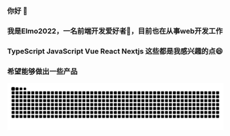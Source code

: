 ### 你好 👋
### 我是Elmo2022，一名前端开发爱好者🌱，目前也在从事web开发工作
###  TypeScript  JavaScript  Vue  React  Nextjs  这些都是我感兴趣的点😄
### 希望能够做出一些产品

<!-- [![Elmo2022's GitHub | Languages Over Time](https://stats.quine.sh/Elmo2022/languages-over-time?theme=light)](https://quine.sh?utm_source=widgets&utm_campaign=Elmo2022) -->

<!--
**Elmo2022/Elmo2022** is a ✨ _special_ ✨ repository because its `README.md` (this file) appears on your GitHub profile.

Here are some ideas to get you started:

- 🔭 I’m currently working on ...
- 🌱 I’m currently learning ...
- 👯 I’m looking to collaborate on ...
- 🤔 I’m looking for help with ...
- 💬 Ask me about ...
- 📫 How to reach me: ...
- 😄 Pronouns: ...
- ⚡ Fun fact: ...
-->
<!-- ![暗色](https://raw.githubusercontent.com/Elmo2022/Elmo2022/output/github-contribution-grid-snake-dark.svg) -->
![亮色](https://raw.githubusercontent.com/Elmo2022/Elmo2022/output/github-contribution-grid-snake.svg)
